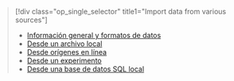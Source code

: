 > [!div class="op_single_selector" title1="Import data from various sources"]
> * [Información general y formatos de datos](../articles/machine-learning/machine-learning-data-science-import-data.md)
> * [Desde un archivo local](../articles/machine-learning/machine-learning-import-data-from-local-file.md)
> * [Desde orígenes en línea](../articles/machine-learning/machine-learning-import-data-from-online-sources.md)
> * [Desde un experimento](../articles/machine-learning/machine-learning-import-data-from-an-experiment.md)
> * [Desde una base de datos SQL local](../articles/machine-learning/machine-learning-use-data-from-an-on-premises-sql-server.md)
>  

